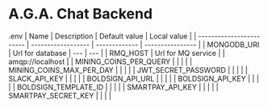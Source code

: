 # A.G.A. Chat Backend


.env
| Name                     | Description        | Default value | Local value      |
| ------------------------ | ------------------ | ------------- | ---------------- |
| MONGODB_URI              | Url for database   | ---           | ---              |
| RMQ_HOST                 | Url for MQ service |               | amqp://localhost |
| MINING_COINS_PER_QUERY   |                    |               |                  |
| MINING_COINS_MAX_PER_DAY |                    |               |                  |
| JWT_SECRET_PASSWORD      |                    |               |                  |
| SLACK_API_KEY            |                    |               |                  |
| BOLDSIGN_API_URL         |                    |               |                  |
| BOLDSIGN_API_KEY         |                    |               |                  |
| BOLDSIGN_TEMPLATE_ID     |                    |               |                  |
| SMARTPAY_API_KEY         |                    |               |                  |
| SMARTPAY_SECRET_KEY      |                    |               |                  |